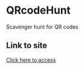 # QRcodeHunt

Scavenger hunt for QR codes

## Link to site

<a href="https://hollyefig.github.io/QRcodeHunt/">Click here to access</a>

<!-- repo link -->
<!-- https://github.com/hollyefig/QRcodeHunt -->

<!-- Combo -->
<!-- 6 - 8 - 4 - 5 -->
